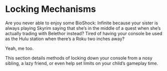 # Locking Mechanisms

Are you never able to enjoy some BioShock: Infinite because your sister is always playing Skyrim saying that she’s in the middle of a quest when she’s actually trading with Belethor instead? Tired of having your console be used as the Hulu station when there’s a Roku two inches away?

Yeah, me too.

This section details methods of locking down your console from a nosy sibling, a lazy friend, or even help set limits on your child’s gameplay time.

